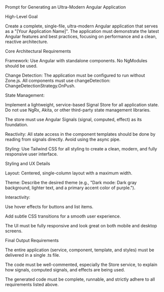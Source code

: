 Prompt for Generating an Ultra-Modern Angular Application

High-Level Goal

Create a complete, single-file, ultra-modern Angular application that serves as a "[Your Application Name]". The application must demonstrate the latest Angular features and best practices, focusing on performance and a clean, reactive architecture.

Core Architectural Requirements

Framework: Use Angular with standalone components. No NgModules should be used.

Change Detection: The application must be configured to run without Zone.js. All components must use changeDetection: ChangeDetectionStrategy.OnPush.

State Management:

Implement a lightweight, service-based Signal Store for all application state. Do not use NgRx, Akita, or other third-party state management libraries.

The store must use Angular Signals (signal, computed, effect) as its foundation.

Reactivity: All state access in the component templates should be done by reading from signals directly. Avoid using the async pipe.

Styling: Use Tailwind CSS for all styling to create a clean, modern, and fully responsive user interface.

Styling and UX Details

Layout: Centered, single-column layout with a maximum width.

Theme: Describe the desired theme (e.g., "Dark mode: Dark gray background, lighter text, and a primary accent color of purple.").

Interactivity:

Use hover effects for buttons and list items.

Add subtle CSS transitions for a smooth user experience.

The UI must be fully responsive and look great on both mobile and desktop screens.

Final Output Requirements

The entire application (service, component, template, and styles) must be delivered in a single .ts file.

The code must be well-commented, especially the Store service, to explain how signals, computed signals, and effects are being used.

The generated code must be complete, runnable, and strictly adhere to all requirements listed above.
